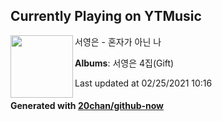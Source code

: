 ## Currently Playing on YTMusic

[<img align="left" width="100" src="https://lh3.googleusercontent.com/Foctrr-Tbi1sujxJA-woShSUbnysDMgPWCcI1Dx8Um5_CBa1CLNHMMKti9eRM1-gHqK42TT3LWP0CvYg">](https://music.youtube.com/watch?v=OxZJUH2zQ0c)

서영은 - 혼자가 아닌 나

**Albums**: 서영은 4집(Gift)

Last updated at 02/25/2021 10:16

#### Generated with [20chan/github-now](https://github.com/20chan/github-now)


<!--
**20chan/20chan** is a ✨ _special_ ✨ repository because its `README.md` (this file) appears on your GitHub profile.

Here are some ideas to get you started:

- 🔭 I’m currently working on ...
- 🌱 I’m currently learning ...
- 👯 I’m looking to collaborate on ...
- 🤔 I’m looking for help with ...
- 💬 Ask me about ...
- 📫 How to reach me: ...
- 😄 Pronouns: ...
- ⚡ Fun fact: ...
-->
